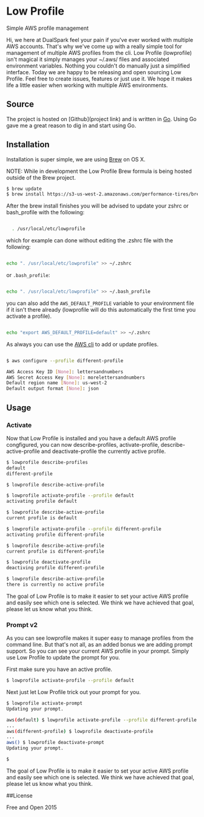 # Low Profile
Simple AWS profile management

Hi, we here at DualSpark feel your pain if you've ever worked with multiple AWS
accounts.  That's why we've come up with a really simple tool for management of multiple AWS profiles from the cli.  Low Profile (lowprofile) isn't magical it simply manages your ~/.aws/ files and associated environment variables.  Nothing you couldn't do manually just a simplified interface.  Today we are happy to be releasing and open sourcing Low Profile.  Feel free to create issues, features or just use it.  We hope it makes life a little easier when working with multiple AWS environments.

## Source

The project is hosted on [Github](project link) and is written in [Go](https://golang.org).  Using Go gave me a great reason to dig in and start using Go.

## Installation

Installation is super simple, we are using [Brew](http://brew.sh) on OS X.

NOTE: While in development the Low Profile Brew formula is being hosted outside of the Brew project.

```bash
$ brew update
$ brew install https://s3-us-west-2.amazonaws.com/performance-tires/brew/latest/lowprofile.rb
```

After the brew install finishes you will be advised to update your zshrc or bash_profile with the following:

```bash

  . /usr/local/etc/lowprofile

```

which for example can done without editing the .zshrc file with the following:

```bash

echo ". /usr/local/etc/lowprofile" >> ~/.zshrc

```

or `.bash_profile`:

```bash

echo ". /usr/local/etc/lowprofile" >> ~/.bash_profile

```

you can also add the `AWS_DEFAULT_PROFILE` variable to your environment file if it
isn't there already (lowprofile will do this automatically the first time you activate
a profile).

```bash

echo "export AWS_DEFAULT_PROFILE=default" >> ~/.zshrc

```

As always you can use the [AWS cli](http://aws.amazon.com/cli/) to add or update profiles.  

```bash

$ aws configure --profile different-profile

AWS Access Key ID [None]: lettersandnumbers
AWS Secret Access Key [None]: morelettersandnumbers
Default region name [None]: us-west-2
Default output format [None]: json

```

## Usage

### Activate

Now that Low Profile is installed and you have a default AWS profile congfigured, you can now describe-profiles, activate-profile, describe-active-profile and deactivate-profile the currently active  profile.  


```bash
$ lowprofile describe-profiles
default
different-profile

$ lowprofile describe-active-profile

$ lowprofile activate-profile --profile default
activating profile default

$ lowprofile describe-active-profile
current profile is default

$ lowprofile activate-profile --profile different-profile
activating profile different-profile

$ lowprofile describe-active-profile
current profile is different-profile

$ lowprofile deactivate-profile
deactiving profile different-profile

$ lowprofile describe-active-profile
there is currently no active profile

```

The goal of Low Profile is to make it easier to set your active AWS profile and
easily see which one is selected.  We think we have achieved that goal, please let us know what you think.


### Prompt v2

As you can see lowprofile makes it super easy to manage profiles from the command line.  But that's not all, as an added bonus we are adding prompt support.  So you can see your current AWS profile in your prompt.  Simply use Low Profile to update the prompt for you.  

First make sure you have an active profile.
```bash
$ lowprofile activate-profile --profile default

```

Next just let Low Profile trick out your prompt for you.

```bash
$ lowprofile activate-prompt
Updating your prompt.

aws(default) $ lowprofile activate-profile --profile different-profile
...
aws(different-profile) $ lowprofile deactivate-profile
...
aws() $ lowprofile deactivate-prompt
Updating your prompt.

$
```

The goal of Low Profile is to make it easier to set your active AWS profile and
easily see which one is selected.  We think we have achieved that goal, please let us know what you think.

##License

Free and Open 2015
